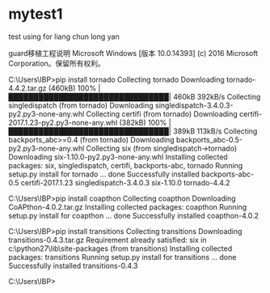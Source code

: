 # mytest1
test using for liang chun long yan

guard移植工程说明
Microsoft Windows [版本 10.0.14393]
(c) 2016 Microsoft Corporation。保留所有权利。

C:\Users\IBP>pip install tornado
Collecting tornado
  Downloading tornado-4.4.2.tar.gz (460kB)
    100% |████████████████████████████████| 460kB 392kB/s
Collecting singledispatch (from tornado)
  Downloading singledispatch-3.4.0.3-py2.py3-none-any.whl
Collecting certifi (from tornado)
  Downloading certifi-2017.1.23-py2.py3-none-any.whl (382kB)
    100% |████████████████████████████████| 389kB 113kB/s
Collecting backports_abc>=0.4 (from tornado)
  Downloading backports_abc-0.5-py2.py3-none-any.whl
Collecting six (from singledispatch->tornado)
  Downloading six-1.10.0-py2.py3-none-any.whl
Installing collected packages: six, singledispatch, certifi, backports-abc, tornado
  Running setup.py install for tornado ... done
Successfully installed backports-abc-0.5 certifi-2017.1.23 singledispatch-3.4.0.3 six-1.10.0 tornado-4.4.2

C:\Users\IBP>pip install coapthon
Collecting coapthon
  Downloading CoAPthon-4.0.2.tar.gz
Installing collected packages: coapthon
  Running setup.py install for coapthon ... done
Successfully installed coapthon-4.0.2

C:\Users\IBP>pip install transitions
Collecting transitions
  Downloading transitions-0.4.3.tar.gz
Requirement already satisfied: six in c:\python27\lib\site-packages (from transitions)
Installing collected packages: transitions
  Running setup.py install for transitions ... done
Successfully installed transitions-0.4.3

C:\Users\IBP>